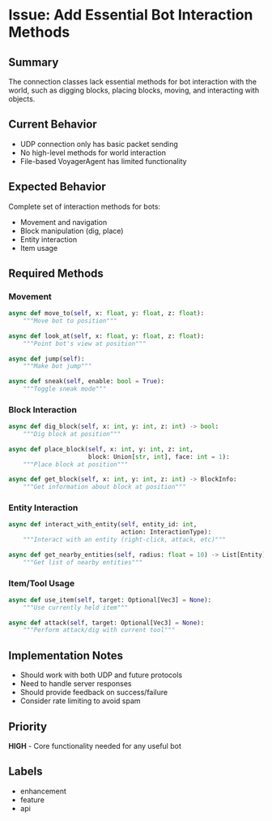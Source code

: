 # Issue: Add Essential Bot Interaction Methods

## Summary
The connection classes lack essential methods for bot interaction with the world, such as digging blocks, placing blocks, moving, and interacting with objects.

## Current Behavior
- UDP connection only has basic packet sending
- No high-level methods for world interaction
- File-based VoyagerAgent has limited functionality

## Expected Behavior
Complete set of interaction methods for bots:
- Movement and navigation
- Block manipulation (dig, place)
- Entity interaction
- Item usage

## Required Methods

### Movement
```python
async def move_to(self, x: float, y: float, z: float):
    """Move bot to position"""
    
async def look_at(self, x: float, y: float, z: float):
    """Point bot's view at position"""
    
async def jump(self):
    """Make bot jump"""
    
async def sneak(self, enable: bool = True):
    """Toggle sneak mode"""
```

### Block Interaction
```python
async def dig_block(self, x: int, y: int, z: int) -> bool:
    """Dig block at position"""
    
async def place_block(self, x: int, y: int, z: int, 
                      block: Union[str, int], face: int = 1):
    """Place block at position"""
    
async def get_block(self, x: int, y: int, z: int) -> BlockInfo:
    """Get information about block at position"""
```

### Entity Interaction
```python
async def interact_with_entity(self, entity_id: int, 
                               action: InteractionType):
    """Interact with an entity (right-click, attack, etc)"""
    
async def get_nearby_entities(self, radius: float = 10) -> List[Entity]:
    """Get list of nearby entities"""
```

### Item/Tool Usage
```python
async def use_item(self, target: Optional[Vec3] = None):
    """Use currently held item"""
    
async def attack(self, target: Optional[Vec3] = None):
    """Perform attack/dig with current tool"""
```

## Implementation Notes
- Should work with both UDP and future protocols
- Need to handle server responses
- Should provide feedback on success/failure
- Consider rate limiting to avoid spam

## Priority
**HIGH** - Core functionality needed for any useful bot

## Labels
- enhancement
- feature
- api